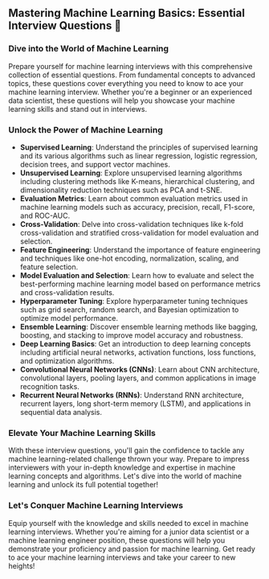 ## Mastering Machine Learning Basics: Essential Interview Questions 🤖

### Dive into the World of Machine Learning

Prepare yourself for machine learning interviews with this comprehensive collection of essential questions. From fundamental concepts to advanced topics, these questions cover everything you need to know to ace your machine learning interview. Whether you're a beginner or an experienced data scientist, these questions will help you showcase your machine learning skills and stand out in interviews.

### Unlock the Power of Machine Learning

- **Supervised Learning**: Understand the principles of supervised learning and its various algorithms such as linear regression, logistic regression, decision trees, and support vector machines.
- **Unsupervised Learning**: Explore unsupervised learning algorithms including clustering methods like K-means, hierarchical clustering, and dimensionality reduction techniques such as PCA and t-SNE.
- **Evaluation Metrics**: Learn about common evaluation metrics used in machine learning models such as accuracy, precision, recall, F1-score, and ROC-AUC.
- **Cross-Validation**: Delve into cross-validation techniques like k-fold cross-validation and stratified cross-validation for model evaluation and selection.
- **Feature Engineering**: Understand the importance of feature engineering and techniques like one-hot encoding, normalization, scaling, and feature selection.
- **Model Evaluation and Selection**: Learn how to evaluate and select the best-performing machine learning model based on performance metrics and cross-validation results.
- **Hyperparameter Tuning**: Explore hyperparameter tuning techniques such as grid search, random search, and Bayesian optimization to optimize model performance.
- **Ensemble Learning**: Discover ensemble learning methods like bagging, boosting, and stacking to improve model accuracy and robustness.
- **Deep Learning Basics**: Get an introduction to deep learning concepts including artificial neural networks, activation functions, loss functions, and optimization algorithms.
- **Convolutional Neural Networks (CNNs)**: Learn about CNN architecture, convolutional layers, pooling layers, and common applications in image recognition tasks.
- **Recurrent Neural Networks (RNNs)**: Understand RNN architecture, recurrent layers, long short-term memory (LSTM), and applications in sequential data analysis.

### Elevate Your Machine Learning Skills

With these interview questions, you'll gain the confidence to tackle any machine learning-related challenge thrown your way. Prepare to impress interviewers with your in-depth knowledge and expertise in machine learning concepts and algorithms. Let's dive into the world of machine learning and unlock its full potential together!

### Let's Conquer Machine Learning Interviews

Equip yourself with the knowledge and skills needed to excel in machine learning interviews. Whether you're aiming for a junior data scientist or a machine learning engineer position, these questions will help you demonstrate your proficiency and passion for machine learning. Get ready to ace your machine learning interviews and take your career to new heights!
